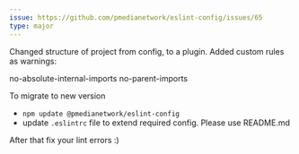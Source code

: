 ```yaml
---
issue: https://github.com/pmedianetwork/eslint-config/issues/65
type: major
---
```


Changed structure of project from config, to a plugin.
Added custom rules as warnings: 

no-absolute-internal-imports
no-parent-imports

To migrate to new version 
 * `npm update @pmedianetwork/eslint-config`
 * update `.eslintrc` file to extend required config. Please use README.md

After that fix your lint errors :)
